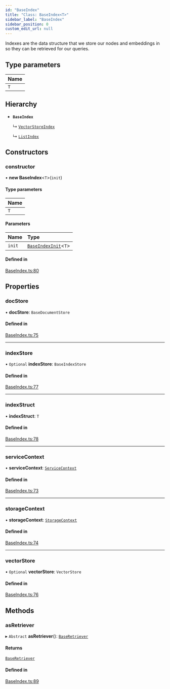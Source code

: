 ```yaml
---
id: "BaseIndex"
title: "Class: BaseIndex<T>"
sidebar_label: "BaseIndex"
sidebar_position: 0
custom_edit_url: null
---
```


Indexes are the data structure that we store our nodes and embeddings in so
they can be retrieved for our queries.

## Type parameters

| Name |
| :------ |
| `T` |

## Hierarchy

- **`BaseIndex`**

  ↳ [`VectorStoreIndex`](VectorStoreIndex.md)

  ↳ [`ListIndex`](ListIndex.md)

## Constructors

### constructor

• **new BaseIndex**<`T`\>(`init`)

#### Type parameters

| Name |
| :------ |
| `T` |

#### Parameters

| Name | Type |
| :------ | :------ |
| `init` | [`BaseIndexInit`](../interfaces/BaseIndexInit.md)<`T`\> |

#### Defined in

[BaseIndex.ts:80](https://github.com/run-llama/llamascript/blob/6ea89db/packages/core/src/BaseIndex.ts#L80)

## Properties

### docStore

• **docStore**: `BaseDocumentStore`

#### Defined in

[BaseIndex.ts:75](https://github.com/run-llama/llamascript/blob/6ea89db/packages/core/src/BaseIndex.ts#L75)

___

### indexStore

• `Optional` **indexStore**: `BaseIndexStore`

#### Defined in

[BaseIndex.ts:77](https://github.com/run-llama/llamascript/blob/6ea89db/packages/core/src/BaseIndex.ts#L77)

___

### indexStruct

• **indexStruct**: `T`

#### Defined in

[BaseIndex.ts:78](https://github.com/run-llama/llamascript/blob/6ea89db/packages/core/src/BaseIndex.ts#L78)

___

### serviceContext

• **serviceContext**: [`ServiceContext`](../interfaces/ServiceContext.md)

#### Defined in

[BaseIndex.ts:73](https://github.com/run-llama/llamascript/blob/6ea89db/packages/core/src/BaseIndex.ts#L73)

___

### storageContext

• **storageContext**: [`StorageContext`](../interfaces/StorageContext.md)

#### Defined in

[BaseIndex.ts:74](https://github.com/run-llama/llamascript/blob/6ea89db/packages/core/src/BaseIndex.ts#L74)

___

### vectorStore

• `Optional` **vectorStore**: `VectorStore`

#### Defined in

[BaseIndex.ts:76](https://github.com/run-llama/llamascript/blob/6ea89db/packages/core/src/BaseIndex.ts#L76)

## Methods

### asRetriever

▸ `Abstract` **asRetriever**(): [`BaseRetriever`](../interfaces/BaseRetriever.md)

#### Returns

[`BaseRetriever`](../interfaces/BaseRetriever.md)

#### Defined in

[BaseIndex.ts:89](https://github.com/run-llama/llamascript/blob/6ea89db/packages/core/src/BaseIndex.ts#L89)
